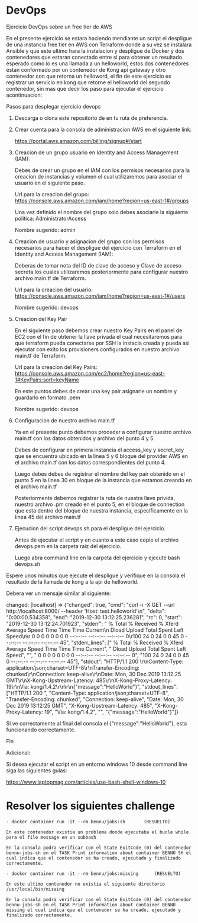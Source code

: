 # DevOps
Ejercicio DevOps sobre un free tier de AWS 

En el presente ejercicio se estara haciendo mendiante un script el despligue de una instancia free tier en AWS con Terraform donde a su vez se instalara Ansible y que este ultimo hara la instalacion y despligue de Docker y dos contenedores que estaran conectado entre si para obtener un resultado esperado como lo es una llamada a un helloworld, estos dos contenedores estan conformado por un contenedor de Kong api gateway y otro contenedor con que retorna un helloword, el fin de este ejercicio es registrar un servicio en kong que retorne el helloworld del segundo contenedor, sin mas que decir los paso para ejecutar el ejercicio acontinuacion:

Pasos para desplegar ejercicio devops

1. Descarga o clona este repositorio de en tu ruta de preferencia.

2. Crear cuenta para la consola de administracion AWS en el siguiente link:

    https://portal.aws.amazon.com/billing/signup#/start

3. Creacion de un grupo usuario en Identity and Access Management (IAM):
   
   Debes de crear un grupo en el IAM con los permisos necesarios para la creacion de instancias y volumen el cual utilizaremos para asociar el usuario en el siguiente paso.

   Url para la creacion del grupo: https://console.aws.amazon.com/iam/home?region=us-east-1#/groups

   Una vez definido el nombre del grupo solo debes asociarle la siguiente politica: AdministratorAccess

   Nombre sugerido: admin

4. Creacion de usuario y asignacion del grupo con los permisos necesarios para hacer el despligue del ejercicio con Terraform en el Identity and Access Management (IAM):

   Deberas de tomar nota del ID de clave de acceso y Clave de acceso secreta los cuales utilizaremos posteriormente para configurar nuestro archivo main.tf de Terraform.

   Url para la creacion del usuario: https://console.aws.amazon.com/iam/home?region=us-east-1#/users

   Nombre sugerido: devops

5. Creacion del Key Pair 

    En el siguiente paso debemos crear nuestro Key Pairs en el panel de EC2 con el fin de obtener la llave  privada el cual necesitaremos para que terraform pueda conectarse por SSH la instacia creada y pueda asi  ejecutar con exito los provisioners configurados en nuestro archivo main.tf de Terraform.

    Url para la creacion del Key Pairs:  https://console.aws.amazon.com/ec2/home?region=us-east-1#KeyPairs:sort=keyName

    En este puntos debes de crear una key pair asignarle un nombre y guardarlo en formato .pem

    Nombre sugerido: devops

6. Configuracion de nuestro archivo main.tf

    Ya en el presente punto debemos proceder a configurar nuestro archivo main.tf con los datos obtenidos y archivo del punto 4 y 5.

    Debes de configurar en primera instancia el access_key y secret_key que se encuentra ubicado en la linea 5 y 6 bloque del provider AWS en el archivo main.tf con los datos correspondientes del punto 4.

    Luego debes debes de registrar el nombre del key pair obtenido en el punto 5 en la linea 30 en bloque de la instancia que estamos creando en el archivo main.tf

    Posteriormente debemos registrar la ruta de nuestra llave privida, nuestro archivo .pm creado en el punto 5, en el bloque de connection que esta dentro del bloque de nuestra instancia, especificamente en la linea 45 del archivo main.tf

7. Ejecucion del script devops.sh para el despligue del ejercicio.

    Antes de ejecutar el script y en cuanto a este caso copie el archivo devops.pem en la carpeta raiz del ejercicio.
    
    Luego abra command line en la carpeta del ejercicio y ejecute bash devops.sh

Espere unos minutos que ejecute el despligue y verifique en la consola el resultado de la llamada de kong a  la api de helloworld.

Debera ver un mensaje similar al siguiente: 

 changed: [localhost] => {"changed": true, "cmd": "curl -i -X GET  --url http://localhost:8000/  --header 'Host: test.helloworld'\n", "delta": "0:00:00.534358", "end": "2019-12-30 13:12:25.236281", "rc": 0, "start": "2019-12-30 13:12:24.701923", "stderr": "  % Total    % Received % Xferd  Average Speed   Time    Time     Time  Current\n                                 Dload  Upload   Total   Spent    Left  Speed\n\r  0     0    0     0    0     0      0      0 --:--:-- --:--:-- --:--:--     0\r100    24    0    24    0     0     45      0 --:--:-- --:--:-- --:--:--    45", "stderr_lines": ["  % Total    % Received % Xferd  Average Speed   Time    Time     Time  Current", "                                 Dload  Upload   Total   Spent    Left  Speed", "", "  0     0    0     0    0     0      0      0 --:--:-- --:--:-- --:--:--     0", "100    24    0    24    0     0     45      0 --:--:-- --:--:-- --:--:--    45"], "stdout": "HTTP/1.1 200 \r\nContent-Type: application/json;charset=UTF-8\r\nTransfer-Encoding: chunked\r\nConnection: keep-alive\r\nDate: Mon, 30 Dec 2019 13:12:25 GMT\r\nX-Kong-Upstream-Latency: 485\r\nX-Kong-Proxy-Latency: 19\r\nVia: kong/1.4.2\r\n\r\n{\"message\":\"HelloWorld\"}", "stdout_lines": ["HTTP/1.1 200 ", "Content-Type: application/json;charset=UTF-8", "Transfer-Encoding: chunked", "Connection: keep-alive", "Date: Mon, 30 Dec 2019 13:12:25 GMT", "X-Kong-Upstream-Latency: 485", "X-Kong-Proxy-Latency: 19", "Via: kong/1.4.2", "", "{\"message\":\"HelloWorld\"}"]}

 Si ve correctamente al final del consola el  {\"message\":\"HelloWorld\"}, esta funcionando correctamente.

 Fin


 Adicional:

 Si desea ejecutar el script en un entorno windows 10 desde command line siga las siguientes guias:

 https://www.laptopmag.com/articles/use-bash-shell-windows-10


 # Resolver los siguientes challenge

    - docker container run -it --rm bennu/jobs:sh       (RESUELTO)

    En este contenedor existia un problema donde ejecutaba el bucle while para el file message en un subbash

    En la consola podra verificar con el State ExitCode (0) del contenedor bennu-jobs-sh en el TASK Print information about container BENNU SH el cual indica que el contenedor se ha creado, ejecutado y finalizado correctamente.

    - docker container run -it --rm bennu/jobs:missing      (RESUELTO)

    En este ultimo contenedor no existia el siguiente directorio /usr/local/bin/missing

    En la consola podra verificar con el State ExitCode (0) del contenedor bennu-jobs-sh en el TASK Print information about container BENNU missing el cual indica que el contenedor se ha creado, ejecutado y finalizado correctamente.

 
